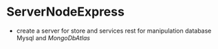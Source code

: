 # ServerNodeExpress
- create a server for store and services rest for manipulation database Mysql and _MongoDbAtlas_


